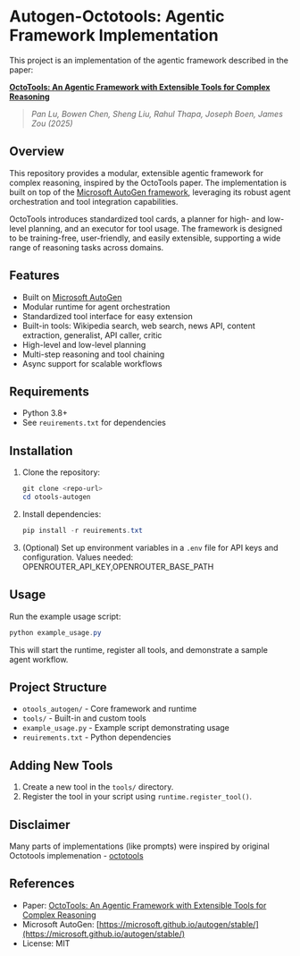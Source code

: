 # Autogen-Octotools: Agentic Framework Implementation

This project is an implementation of the agentic framework described in the paper:

**[OctoTools: An Agentic Framework with Extensible Tools for Complex Reasoning](https://arxiv.org/abs/2502.11271)**

> *Pan Lu, Bowen Chen, Sheng Liu, Rahul Thapa, Joseph Boen, James Zou (2025)*

## Overview

This repository provides a modular, extensible agentic framework for complex reasoning, inspired by the OctoTools paper. The implementation is built on top of the [Microsoft AutoGen framework](https://microsoft.github.io/autogen/stable/), leveraging its robust agent orchestration and tool integration capabilities.

OctoTools introduces standardized tool cards, a planner for high- and low-level planning, and an executor for tool usage. The framework is designed to be training-free, user-friendly, and easily extensible, supporting a wide range of reasoning tasks across domains.

## Features

- Built on [Microsoft AutoGen](https://microsoft.github.io/autogen/stable/)
- Modular runtime for agent orchestration
- Standardized tool interface for easy extension
- Built-in tools: Wikipedia search, web search, news API, content extraction, generalist, API caller, critic
- High-level and low-level planning
- Multi-step reasoning and tool chaining
- Async support for scalable workflows

## Requirements

- Python 3.8+
- See `reuirements.txt` for dependencies

## Installation

1. Clone the repository:

   ```powershell
   git clone <repo-url>
   cd otools-autogen
   ```

2. Install dependencies:

   ```powershell
   pip install -r reuirements.txt
   ```

3. (Optional) Set up environment variables in a `.env` file for API keys and configuration.
    Values needed: OPENROUTER_API_KEY,OPENROUTER_BASE_PATH

## Usage

Run the example usage script:

```powershell
python example_usage.py
```

This will start the runtime, register all tools, and demonstrate a sample agent workflow.

## Project Structure

- `otools_autogen/` - Core framework and runtime
- `tools/` - Built-in and custom tools
- `example_usage.py` - Example script demonstrating usage
- `reuirements.txt` - Python dependencies

## Adding New Tools

1. Create a new tool in the `tools/` directory.
2. Register the tool in your script using `runtime.register_tool()`.

## Disclaimer

Many parts of implementations (like prompts) were inspired by original Octotools implemenation - [octotools](https://github.com/octotools/octotools)

## References

- Paper: [OctoTools: An Agentic Framework with Extensible Tools for Complex Reasoning](https://arxiv.org/abs/2502.11271)
- Microsoft AutoGen: [https://microsoft.github.io/autogen/stable/](https://microsoft.github.io/autogen/stable/)
- License: MIT
